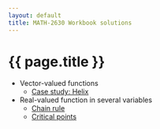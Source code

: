 ```yaml
---
layout: default
title: MATH-2630 Workbook solutions
---
```


# {{ page.title }}

- Vector-valued functions
    - [Case study: Helix](helix.html)
- Real-valued function in several variables
    - [Chain rule](chainrule.html)
    - [Critical points](criticalpoints.html)
 